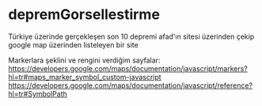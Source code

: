 # depremGorsellestirme
 Türkiye üzerinde gerçekleşen son 10 depremi afad'ın sitesi üzerinden çekip google map üzerinden listeleyen bir site


Markerlara şeklini ve rengini verdiğim sayfalar:
https://developers.google.com/maps/documentation/javascript/markers?hl=tr#maps_marker_symbol_custom-javascript
https://developers.google.com/maps/documentation/javascript/reference?hl=tr#SymbolPath
